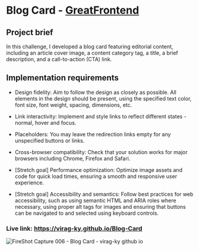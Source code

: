 # Blog Card - [GreatFrontend](https://www.greatfrontend.com/)

## Project brief

In this challenge, I developed a blog card featuring editorial content, including an article cover image, a content category tag, a title, a brief description, and a call-to-action (CTA) link.

## Implementation requirements

- Design fidelity: Aim to follow the design as closely as possible. All elements in the design should be present, using the specified text color, font size, font weight, spacing, dimensions, etc.

- Link interactivity: Implement and style links to reflect different states - normal, hover and focus.

- Placeholders: You may leave the redirection links empty for any unspecified buttons or links.

- Cross-browser compatibility: Check that your solution works for major browsers including Chrome, Firefox and Safari.

- [Stretch goal] Performance optimization: Optimize image assets and code for quick load times, ensuring a smooth and responsive user experience.

- [Stretch goal] Accessibility and semantics: Follow best practices for web accessibility, such as using semantic HTML and ARIA roles where necessary, using proper alt tags for images and ensuring that buttons can be navigated to and selected using keyboard controls.

### Live link: https://virag-ky.github.io/Blog-Card
  
![FireShot Capture 006 - Blog Card - virag-ky github io](https://github.com/user-attachments/assets/c0f68fd7-4746-4675-885e-8def88910609)

